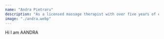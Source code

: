 ```yaml
---
name: "Andra Pietraru"
description: "As a licensed massage therapist with over five years of experience, I specialize in a variety of therapeutic massage techniques including Swedish, deep tissue, and sports massage. My journey in the wellness industry began with a profound belief in the holistic approach to health, where the mind, body, and spirit are interconnected. I am deeply committed to helping my clients achieve their wellness goals by providing personalized massage experiences that not only relieve physical tension but also promote mental and emotional well-being."
image: "./andra.webp"
---
```


Hi I am AANDRA
